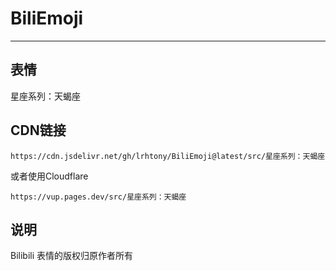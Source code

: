 # BiliEmoji
---
## 表情
星座系列：天蝎座
## CDN链接
```
https://cdn.jsdelivr.net/gh/lrhtony/BiliEmoji@latest/src/星座系列：天蝎座
```
或者使用Cloudflare
```
https://vup.pages.dev/src/星座系列：天蝎座
```
## 说明
Bilibili 表情的版权归原作者所有
